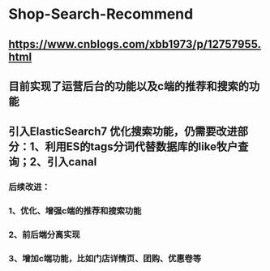 # Shop-Search-Recommend
## https://www.cnblogs.com/xbb1973/p/12757955.html
## 目前实现了运营后台的功能以及c端的推荐和搜索的功能
## 引入ElasticSearch7 优化搜索功能，仍需要改进部分：1、利用ES的tags分词代替数据库的like牧户查询；2、引入canal
### 后续改进：
### 1、优化、增强c端的推荐和搜索功能
### 2、前后端分离实现
### 3、增加c端功能，比如门店详情页、团购、优惠卷等
